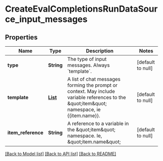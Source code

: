# CreateEvalCompletionsRunDataSource_input_messages
## Properties

| Name | Type | Description | Notes |
|------------ | ------------- | ------------- | -------------|
| **type** | **String** | The type of input messages. Always &#x60;template&#x60;. | [default to null] |
| **template** | [**List**](TemplateInputMessages_template_inner.md) | A list of chat messages forming the prompt or context. May include variable references to the \&quot;item\&quot; namespace, ie {{item.name}}. | [default to null] |
| **item\_reference** | **String** | A reference to a variable in the \&quot;item\&quot; namespace. Ie, \&quot;item.name\&quot; | [default to null] |

[[Back to Model list]](../README.md#documentation-for-models) [[Back to API list]](../README.md#documentation-for-api-endpoints) [[Back to README]](../README.md)

